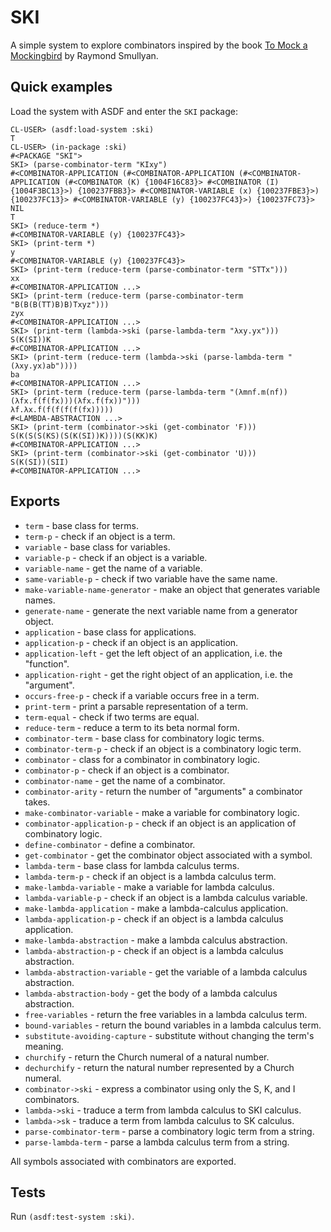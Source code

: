 # SKI

A simple system to explore combinators inspired by the book [To Mock a
Mockingbird](https://en.wikipedia.org/wiki/To_Mock_a_Mockingbird) by
Raymond Smullyan.

## Quick examples

Load the system with ASDF and enter the `SKI` package:

```
CL-USER> (asdf:load-system :ski)
T
CL-USER> (in-package :ski)
#<PACKAGE "SKI">
SKI> (parse-combinator-term "KIxy")
#<COMBINATOR-APPLICATION (#<COMBINATOR-APPLICATION (#<COMBINATOR-APPLICATION (#<COMBINATOR (K) {1004F16C83}> #<COMBINATOR (I) {1004F3BC13}>) {100237FBB3}> #<COMBINATOR-VARIABLE (x) {100237FBE3}>) {100237FC13}> #<COMBINATOR-VARIABLE (y) {100237FC43}>) {100237FC73}>
NIL
T
SKI> (reduce-term *)
#<COMBINATOR-VARIABLE (y) {100237FC43}>
SKI> (print-term *)
y
#<COMBINATOR-VARIABLE (y) {100237FC43}>
SKI> (print-term (reduce-term (parse-combinator-term "STTx")))
xx
#<COMBINATOR-APPLICATION ...>
SKI> (print-term (reduce-term (parse-combinator-term "B(B(B(TT)B)B)Txyz")))
zyx
#<COMBINATOR-APPLICATION ...>
SKI> (print-term (lambda->ski (parse-lambda-term "λxy.yx")))
S(K(SI))K
#<COMBINATOR-APPLICATION ...>
SKI> (print-term (reduce-term (lambda->ski (parse-lambda-term "(λxy.yx)ab"))))
ba
#<COMBINATOR-APPLICATION ...>
SKI> (print-term (reduce-term (parse-lambda-term "(λmnf.m(nf))(λfx.f(f(fx)))(λfx.f(fx))")))
λf.λx.f(f(f(f(f(fx)))))
#<LAMBDA-ABSTRACTION ...>
SKI> (print-term (combinator->ski (get-combinator 'F)))
S(K(S(S(KS)(S(K(SI))K))))(S(KK)K)
#<COMBINATOR-APPLICATION ...>
SKI> (print-term (combinator->ski (get-combinator 'U)))
S(K(SI))(SII)
#<COMBINATOR-APPLICATION ...>
```

## Exports

* `term` - base class for terms.
* `term-p` - check if an object is a term.
* `variable` - base class for variables.
* `variable-p` - check if an object is a variable.
* `variable-name` - get the name of a variable.
* `same-variable-p` - check if two variable have the same name.
* `make-variable-name-generator` - make an object that generates variable names.
* `generate-name` - generate the next variable name from a generator object.
* `application` - base class for applications.
* `application-p` - check if an object is an application.
* `application-left` - get the left object of an application, i.e. the "function".
* `application-right` - get the right object of an application, i.e. the "argument".
* `occurs-free-p` - check if a variable occurs free in a term.
* `print-term` - print a parsable representation of a term.
* `term-equal` - check if two terms are equal.
* `reduce-term` - reduce a term to its beta normal form.
* `combinator-term` - base class for combinatory logic terms.
* `combinator-term-p` - check if an object is a combinatory logic term.
* `combinator` - class for a combinator in combinatory logic.
* `combinator-p` - check if an object is a combinator.
* `combinator-name` - get the name of a combinator.
* `combinator-arity` - return the number of "arguments" a combinator takes.
* `make-combinator-variable` - make a variable for combinatory logic.
* `combinator-application-p` - check if an object is an application of combinatory logic.
* `define-combinator` - define a combinator.
* `get-combinator` - get the combinator object associated with a symbol.
* `lambda-term` - base class for lambda calculus terms.
* `lambda-term-p` - check if an object is a lambda calculus term.
* `make-lambda-variable` - make a variable for lambda calculus.
* `lambda-variable-p` - check if an object is a lambda calculus variable.
* `make-lambda-application` - make a lambda-calculus application.
* `lambda-application-p` - check if an object is a lambda calculus application.
* `make-lambda-abstraction` - make a lambda calculus abstraction.
* `lambda-abstraction-p` - check if an object is a lambda calculus abstraction.
* `lambda-abstraction-variable` - get the variable of a lambda calculus abstraction.
* `lambda-abstraction-body` - get the body of a lambda calculus abstraction.
* `free-variables` - return the free variables in a lambda calculus term.
* `bound-variables` - return the bound variables in a lambda calculus term.
* `substitute-avoiding-capture` - substitute without changing the term's meaning.
* `churchify` - return the Church numeral of a natural number.
* `dechurchify` - return the natural number represented by a Church numeral.
* `combinator->ski` - express a combinator using only the S, K, and I combinators.
* `lambda->ski` - traduce a term from lambda calculus to SKI calculus.
* `lambda->sk` - traduce a term from lambda calculus to SK calculus.
* `parse-combinator-term` - parse a combinatory logic term from a string.
* `parse-lambda-term` - parse a lambda calculus term from a string.

All symbols associated with combinators are exported.

## Tests

Run `(asdf:test-system :ski)`.
